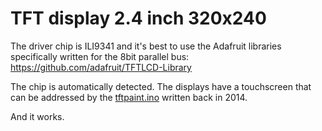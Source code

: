 # TFT display 2.4 inch 320x240

The driver chip is ILI9341 and it's best to use the Adafruit libraries specifically written for the 8bit parallel bus: https://github.com/adafruit/TFTLCD-Library

The chip is automatically detected. The displays have a touchscreen that can be addressed by the [tftpaint.ino](https://github.com/adafruit/TFTLCD-Library/blob/master/examples/tftpaint/tftpaint.ino) written back in 2014.

And it works.

